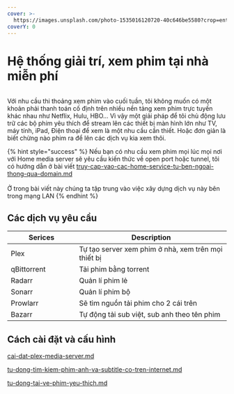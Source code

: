 ```yaml
---
cover: >-
  https://images.unsplash.com/photo-1535016120720-40c646be5580?crop=entropy&cs=srgb&fm=jpg&ixid=M3wxOTcwMjR8MHwxfHNlYXJjaHwzfHxNb3ZpZXxlbnwwfHx8fDE3MTY3OTg1NjV8MA&ixlib=rb-4.0.3&q=85
coverY: 0
---
```


# Hệ thống giải trí, xem phim tại nhà miễn phí

<div data-full-width="true">

<img src="https://egg.d.pr/i/KB4YQS.jpg" alt="">

</div>

Với nhu cầu thi thoảng xem phim vào cuối tuần, tôi không muốn có một khoản phải thanh toán cố định trên nhiều nền tảng xem phim trực tuyến khác nhau như Netflix, Hulu, HBO... Vì vậy một giải pháp để tôi chủ động lưu trữ các bộ phim yêu thích để stream lên các thiết bị màn hình lớn như TV, máy tính, iPad, Điện thoại để xem là một nhu cầu cần thiết. Hoặc đơn giản là biết chừng nào phim ra để lên các dịch vụ kia xem thôi.

{% hint style="success" %}
Nếu bạn có nhu cầu xem phim mọi lúc mọi nơi với Home media server sẽ yêu cầu kiến thức về open port hoặc tunnel, tôi có hướng dẫn ở bài viết [truy-cap-vao-cac-home-service-tu-ben-ngoai-thong-qua-domain.md](../../pro-tips/truy-cap-vao-cac-home-service-tu-ben-ngoai-thong-qua-domain.md "mention")\
\
Ở trong bài viết này chúng ta tập trung vào việc xây dựng dịch vụ này bên trong mạng LAN
{% endhint %}

## Các dịch vụ yêu cầu

<table><thead><tr><th width="141">Serices</th><th>Description</th></tr></thead><tbody><tr><td>Plex</td><td>Tự tạo server xem phim ở nhà, xem trên mọi thiết bị</td></tr><tr><td>qBittorrent</td><td>Tải phim bằng torrent</td></tr><tr><td>Radarr</td><td>Quản lí phim lẻ</td></tr><tr><td>Sonarr</td><td>Quản lí phim bộ</td></tr><tr><td>Prowlarr</td><td>Sẽ tìm nguồn tải phim cho 2 cái trên</td></tr><tr><td>Bazarr</td><td>Tự động tải sub việt, sub anh theo tên phim</td></tr></tbody></table>

## Cách cài đặt và cấu hình

[cai-dat-plex-media-server.md](cai-dat-plex-media-server.md "mention")

[tu-dong-tim-kiem-phim-anh-va-subtitle-co-tren-internet.md](tu-dong-tim-kiem-phim-anh-va-subtitle-co-tren-internet.md "mention")

[tu-dong-tai-ve-phim-yeu-thich.md](tu-dong-tai-ve-phim-yeu-thich.md "mention")
